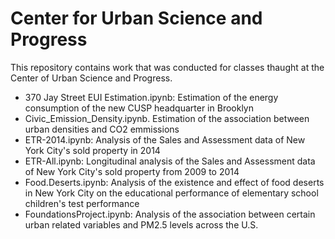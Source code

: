# Center for Urban Science and Progress
This repository contains work that was conducted for classes thaught at the Center of Urban Science and Progress.

- 370 Jay Street EUI Estimation.ipynb: Estimation of the energy consumption of the new CUSP headquarter in Brooklyn
- Civic_Emission_Density.ipynb. Estimation of the association between urban densities and CO2 emmissions
- ETR-2014.ipynb: Analysis of the Sales and Assessment data of New York City's sold property in 2014
- ETR-All.ipynb: Longitudinal analysis of the Sales and Assessment data of New York City's sold property from 2009 to 2014
- Food.Deserts.ipynb: Analysis of the existence and effect of food deserts in New York City on the educational performance of elementary school children's test performance
- FoundationsProject.ipynb: Analysis of the association between certain urban related variables and PM2.5 levels across the U.S.
